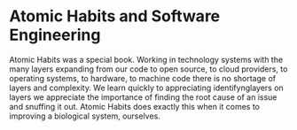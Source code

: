 # Atomic Habits and Software Engineering


Atomic Habits was a special book.  Working in technology systems with the many layers expanding from our code to open source, to cloud providers, to operating systems, to hardware, to machine code there is no shortage of layers and complexity.  We learn quickly to  appreciating identifynglayers on layers we appreciate the importance of finding the root cause of an issue and snuffing it out.  Atomic Habits does exactly this when it comes to improving a biological system, ourselves.
<!--stackedit_data:
eyJoaXN0b3J5IjpbMTE1ODg2NTc3OSwtNDAzNzIzMjM0LDczMD
k5ODExNl19
-->